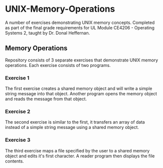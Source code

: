# UNIX-Memory-Operations
A number of exercises demonstrating UNIX memory concepts. Completed as part of the final grade requirements for
UL Module CE4206 - Operating Systems 2, taught by Dr. Donal Heffernan.

## Memory Operations

Repository consists of 3 separate exercises that demonstrate UNIX memory operations. Each exercise
consists of two programs.

### Exercise 1
The first exercise creates a shared memory object and will write a simple string
message into that object. Another program opens the memory object and
reads the message from that object.

### Exercise 2
The second exercise is similar to the first, it transfers an array of data
instead of a simple string message using a shared memory object.

### Exercise 3
The third exercise maps a file specified by the user to a shared memory object and edits it's first character.
A reader program then displays the file contents.
